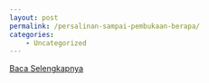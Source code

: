 ```yaml
---
layout: post
permalink: /persalinan-sampai-pembukaan-berapa/
categories:
    - Uncategorized
---
```


[Baca Selengkapnya](/03)
